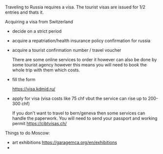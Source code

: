 Traveling to Russia requires a visa. The tourist visas are issued for 1/2 entries and thats it. 

Acquiring a visa from Switzerland

 * decide on a strict period 
 * acquire a repatriation/health insurance policy confirmation for russia
 * acquire a tourist confirmation number / travel voucher
 
   There are some online services to order it however can also be done by some tourist agency however this means you will need to book
   the whole trip with them which costs. 
 
 * fill the form
 
   https://visa.kdmid.ru/
 
 * apply for visa (visa costs like 75 chf vbut the service can rise up to 200-300 chf)
 
   If you don't want to travel to bern/geneva then some services can handle the paperwork. 
   You will need to send your passport and working permit
   https://cibtvisas.ch/
   
   
Things to do Moscow:
 * art exhibitions https://garagemca.org/en/exhibitions
 * 
   
